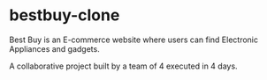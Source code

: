 # bestbuy-clone
Best Buy is an E-commerce website where users can find Electronic Appliances and gadgets.

A collaborative project built by a team of 4 executed in 4 days.
